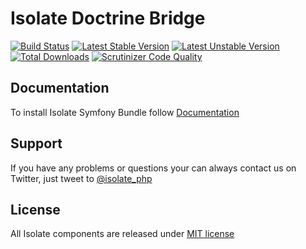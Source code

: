 # Isolate Doctrine Bridge

[![Build Status](https://travis-ci.org/isolate-org/doctrine-bridge.svg?branch=master)](https://travis-ci.org/isolate-org/doctrine-bridge)
[![Latest Stable Version](https://poser.pugx.org/isolate/doctrine-bridge/version.svg)](https://packagist.org/packages/isolate/doctrine-bridge)
[![Latest Unstable Version](https://poser.pugx.org/isolate/doctrine-bridge/v/unstable.svg)](//packagist.org/packages/isolate/doctrine-bridge)
[![Total Downloads](https://poser.pugx.org/isolate/doctrine-bridge/downloads.svg)](https://packagist.org/packages/isolate/doctrine-bridge)
[![Scrutinizer Code Quality](https://scrutinizer-ci.com/g/isolate-org/doctrine-bridge/badges/quality-score.png?b=master)](https://scrutinizer-ci.com/g/isolate-org/doctrine-bridge/?branch=master)

## Documentation

To install Isolate Symfony Bundle follow [Documentation]

## Support

If you have any problems or questions your can always contact us on Twitter, just tweet to [@isolate_php]

## License

All Isolate components are released under [MIT license]

[Documentation]: http://docs.isolate-project.org/en/latest/integration/symfony-bundle/index.html
[@isolate_php]: https://twitter.com/isolate_php
[MIT license]: LICENSE
